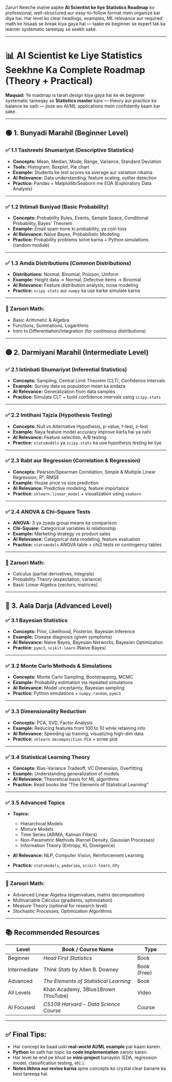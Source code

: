 Zarur! Neeche maine aapke **AI Scientist ke liye Statistics Roadmap** ko professional, well-structured aur easy-to-follow format mein organize kar diya hai. Har level ko clear headings, examples, ML relevance aur required math ke hisaab se break kiya gaya hai — taake ek beginner se expert tak ka learner systematic tareeqay se seekh sake.

---

# 📊 AI Scientist ke Liye Statistics Seekhne Ka Complete Roadmap (Theory + Practical)

**Maqsad:** Ye roadmap is tarah design kiya gaya hai ke ek beginner systematic tareeqay se **Statistics master** kare — theory aur practice ka balance ke sath — jisse wo AI/ML applications mein confidently kaam kar sake.

---

## 🟢 1. **Bunyadi Marahil (Beginner Level)**

### ✅ 1.1 Tashreehi Shumariyat (Descriptive Statistics)

* **Concepts:** Mean, Median, Mode, Range, Variance, Standard Deviation
* **Tools:** Histogram, Boxplot, Pie chart
* **Example:** Students ke test scores ka average aur variation nikalna
* **AI Relevance:** Data understanding, feature scaling, outlier detection
* **Practice:** Pandas + Matplotlib/Seaborn me EDA (Exploratory Data Analysis)

---

### ✅ 1.2 Ihtimali Buniyad (Basic Probability)

* **Concepts:** Probability Rules, Events, Sample Space, Conditional Probability, Bayes’ Theorem
* **Example:** Email spam hone ki probability, ya coin toss
* **AI Relevance:** Naive Bayes, Probabilistic Modeling
* **Practice:** Probability problems solve karna + Python simulations (random module)

---

### ✅ 1.3 Amda Distributions (Common Distributions)

* **Distributions:** Normal, Binomial, Poisson, Uniform
* **Example:** Height data → Normal, Defective items → Binomial
* **AI Relevance:** Feature distribution analysis, noise modeling
* **Practice:** `scipy.stats` aur `numpy` ka use karke simulate karna

---

### 🧮 Zaroori Math:

* Basic Arithmetic & Algebra
* Functions, Summations, Logarithms
* Intro to Differentiation/Integration (for continuous distributions)

---

## 🟡 2. **Darmiyani Marahil (Intermediate Level)**

### ✅ 2.1 Istinbati Shumariyat (Inferential Statistics)

* **Concepts:** Sampling, Central Limit Theorem (CLT), Confidence Intervals
* **Example:** Survey data se population mean ka andaza
* **AI Relevance:** Generalization from data samples
* **Practice:** Simulate CLT + build confidence intervals using `scipy.stats`

---

### ✅ 2.2 Imtihani Tajzia (Hypothesis Testing)

* **Concepts:** Null vs Alternative Hypothesis, p-value, t-test, z-test
* **Example:** Naya feature model accuracy improve karta hai ya nahi
* **AI Relevance:** Feature selection, A/B testing
* **Practice:** `statsmodels` ya `scipy.stats` ka use hypothesis testing ke liye

---

### ✅ 2.3 Rabt aur Regression (Correlation & Regression)

* **Concepts:** Pearson/Spearman Correlation, Simple & Multiple Linear Regression, R², RMSE
* **Example:** House price vs size prediction
* **AI Relevance:** Predictive modeling, feature importance
* **Practice:** `sklearn.linear_model` + visualization using `seaborn`

---

### ✅ 2.4 ANOVA & Chi-Square Tests

* **ANOVA:** 3 ya zyada group means ka comparison
* **Chi-Square:** Categorical variables ki relationship
* **Example:** Marketing strategy vs product sales
* **AI Relevance:** Categorical data modeling, feature evaluation
* **Practice:** `statsmodels` ANOVA table + chi2 tests on contingency tables

---

### 🧮 Zaroori Math:

* Calculus (partial derivatives, integrals)
* Probability Theory (expectation, variance)
* Basic Linear Algebra (vectors, matrices)

---

## 🔵 3. **Aala Darja (Advanced Level)**

### ✅ 3.1 Bayesian Statistics

* **Concepts:** Prior, Likelihood, Posterior, Bayesian Inference
* **Example:** Disease diagnosis (given symptoms)
* **AI Relevance:** Naive Bayes, Bayesian Networks, Bayesian Optimization
* **Practice:** `pymc3`, `scikit-learn` (Naive Bayes)

---

### ✅ 3.2 Monte Carlo Methods & Simulations

* **Concepts:** Monte Carlo Sampling, Bootstrapping, MCMC
* **Example:** Probability estimation via repeated simulations
* **AI Relevance:** Model uncertainty, Bayesian sampling
* **Practice:** Python simulations + `numpy.random`, `pymc3`

---

### ✅ 3.3 Dimensionality Reduction

* **Concepts:** PCA, SVD, Factor Analysis
* **Example:** Reducing features from 100 to 10 while retaining info
* **AI Relevance:** Speeding up training, visualizing high-dim data
* **Practice:** `sklearn.decomposition.PCA` + scree plot

---

### ✅ 3.4 Statistical Learning Theory

* **Concepts:** Bias-Variance Tradeoff, VC Dimension, Overfitting
* **Example:** Understanding generalization of models
* **AI Relevance:** Theoretical basis for ML algorithms
* **Practice:** Read books like “The Elements of Statistical Learning”

---

### ✅ 3.5 Advanced Topics

* **Topics:**

  * Hierarchical Models
  * Mixture Models
  * Time Series (ARIMA, Kalman Filters)
  * Non-Parametric Methods (Kernel Density, Gaussian Processes)
  * Information Theory (Entropy, KL Divergence)
* **AI Relevance:** NLP, Computer Vision, Reinforcement Learning
* **Practice:** `statsmodels`, `pmdarima`, `scikit-learn`, `GPy`

---

### 🧮 Zaroori Math:

* Advanced Linear Algebra (eigenvalues, matrix decomposition)
* Multivariable Calculus (gradients, optimization)
* Measure Theory (optional for research level)
* Stochastic Processes, Optimization Algorithms

---

## 📚 Recommended Resources

| Level        | Book / Course Name                     | Type        |
| ------------ | -------------------------------------- | ----------- |
| Beginner     | *Head First Statistics*                | Book        |
| Intermediate | *Think Stats* by Allen B. Downey       | Book (Free) |
| Advanced     | *The Elements of Statistical Learning* | Book        |
| All Levels   | Khan Academy, 3Blue1Brown (YouTube)    | Video       |
| AI Focused   | *CS109 Harvard - Data Science Course*  | Course      |

---

## ✅ Final Tips:

* Har concept ke baad uski **real-world AI/ML example** par kaam karein.
* **Python** ke sath har topic ka **code implementation** zaroor karen.
* Har level ke end pe khud se **mini-project** banayein (EDA, regression model, classification testing, etc.).
* **Notes likhna aur revise karna** apne concepts ko crystal clear banane ka best tareeqa hai.
